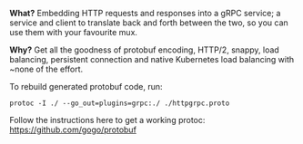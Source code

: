 **What?** Embedding HTTP requests and responses into a gRPC service; a service and client to translate back and forth between the two, so you can use them with your favourite mux.

**Why?** Get all the goodness of protobuf encoding, HTTP/2, snappy, load balancing, persistent connection and native Kubernetes load balancing with ~none of the effort.

To rebuild generated protobuf code, run:

    protoc -I ./ --go_out=plugins=grpc:./ ./httpgrpc.proto

Follow the instructions here to get a working protoc: https://github.com/gogo/protobuf
